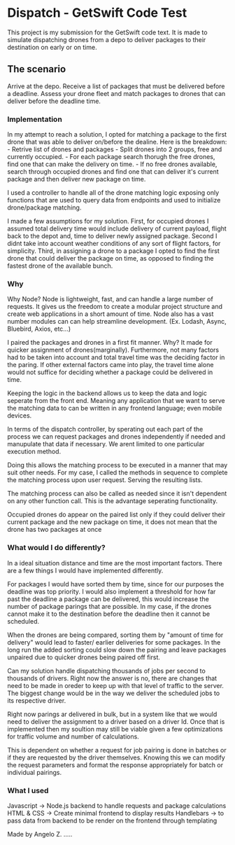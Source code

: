 # Dispatch - GetSwift Code Test
This project is my submission for the GetSwift code text. It is made to simulate dispatching drones from a depo to deliver packages to their destination on early or on time.
	
## The scenario
Arrive at the depo. Receive a list of packages that must be delivered before a deadline. Assess your drone fleet and match packages to drones that can deliver before the deadline time.

### Implementation
In my attempt to reach a solution, I opted for matching a package to the first drone that was able to deliver on/before the dealine. Here is the breakdown:
	- Retrive list of drones and packages
	- Split drones into 2 groups, free and currently occupied.
	- For each package search thorugh the free drones, find one that can make the delivery on time.
	- If no free drones available, search through occupied drones and find one that can deliver it's current package and then deliver new package on time.

I used a controller to handle all of the drone matching logic exposing only functions that are used to query data from endpoints and used to initialize drone/package matching.

I made a few assumptions for my solution. First, for occupied drones I assumed total delivery time would include delivery of current payload, flight back to the depot and, time to deliver newly assigned package. Second I didnt take into account weather conditions of any sort of flight factors, for simplicity. Third, in assigning a drone to a package I opted to find the first drone that could deliver the package on time, as opposed to finding the fastest drone of the available bunch.

### Why
Why Node? Node is lightweight, fast, and can handle a large number of requests. It gives us the freedom to create a modular project structure and create web applications in a short amount of time. Node also has a vast number modules can can help streamline development. (Ex. Lodash, Async, Bluebird, Axios, etc...) 

I paired the packages and drones in a first fit manner. Why? It made for quicker assignment of drones(marginally). Furthermore, not many factors had to be taken into account and total travel time was the deciding factor in the paring. If other external factors came into play, the travel time alone would not suffice for deciding whether a package could be delivered in time.

Keeping the logic in the backend allows us to keep the data and logic seperate from the front end. Meaning any application that we want to serve the matching data to can be written in any frontend language; even mobile devices.

In terms of the dispatch controller, by sperating out each part of the process we can request packages and drones independently if needed and manupulate that data if necessary. We arent limited to one particular execution method.

Doing this allows the matching process to be executed in a manner that may suit other needs. For my case, I called the methods in sequence to complete the matching process upon user request. Serving the resulting lists.

The matching process can also be called as needed since it isn't dependent on any other function call. This is the advantage seperating functionality.

Occupied drones do appear on the paired list only if they could deliver their current package and the new package on time, it does not mean that the drone has two packages at once

### What would I do differently?
In a ideal situation distance and time are the most important factors. There are a few things I would have implemented differently.

For packages I would have sorted them by time, since for our purposes the deadline was top priority. I would also implement a threshold for how far past the deadline a package can be delivered, this would increase the number of package parings that are possible. In my case, if the drones cannot make it to the destination before the deadline then it cannot be scheduled.

When the drones are being compared, sorting them by "amount of time for delivery" would lead to faster/ earlier deliveries for some packages. In the long run the added sorting could slow down the pairing and leave packages unpaired due to quicker drones being paired off first.
	
Can my solution handle dispatching thousands of jobs per second to thousands of drivers. Right now the answer is no, there are changes that need to be made in oreder to keep up with that level of traffic to the server. The biggest change would be in the way we deliver the scheduled jobs to its respective driver. 

Right now parings ar delivered in bulk, but in a system like that we would need to deliver the assignment to a driver based on a driver Id. Once that is implemented then my soultion may still be viable given a few optimizations for traffic volume and number of calculations.

This is dependent on whether a request for job pairing is done in batches or if they are requested by the driver themselves. Knowing this we can modify the request parameters and format the response appropriately for batch or individual pairings.


### What I used
Javascript -> Node.js backend to handle requests and package calculations
HTML & CSS -> Create minimal frontend to display results
Handlebars -> to pass data from backend to be render on the frontend through templating


Made by Angelo Z.
.....







